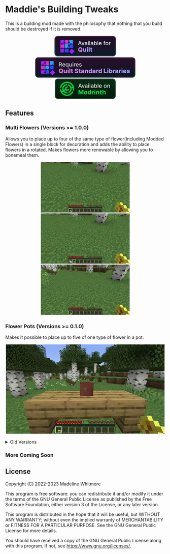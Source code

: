 # Maddie's Building Tweaks
This is a building mod made with the philosophy that nothing that you build should be destroyed if it is removed.
<p align="center">
<a href="https://quiltmc.org/en/"><img alt="Powered By Quilt Loader" height="64" src="https://github.com/intergrav/devins-badges/raw/v2/assets/cozy/supported/quilt_vector.svg"/></a>
<a href="https://modrinth.com/mod/qsl"><img alt="Requires Quilt Standard Libraries" height="64" src="https://raw.githubusercontent.com/intergrav/devins-badges/v2/assets/cozy/requires/quilt-standard-libraries_vector.svg"></a>
<br>
<a href="https://modrinth.com/mod/maddies-building-tweaks"><img alt="Download On Modrinth" height="64" src="https://github.com/intergrav/devins-badges/raw/v2/assets/cozy/available/modrinth_vector.svg"></a>

</p>

## Features
### Multi Flowers (Versions >= 1.0.0)
Allows you to place up to four of the same type of flower(Including Modded Flowers) in a single block for decoration and
adds the ability to place flowers in a rotated. Makes flowers more renewable by allowing you to bonemeal them.

<p align="center"><img alt="Demonstration of Placing Multiple Flowers In A Block" src="./assets/Multi-Placing-Small-1.0.0.webp"><img alt="Demonstration of Bonemeal Adding More Flowers to a Block" src="./assets/Bonemeal-1.0-Small.webp"><img alt="Demonstration of Directional Placing of Flowers" src="./assets/Oriented-Placing-Small-1.0.0.webp"></p>

### Flower Pots (Versions >= 0.1.0)

Makes it possible to place up to five of one type of flower in a pot.

<p align="center"><img alt="Demonstration of Placing Multiple Flowers In A Pot" src="./assets/Potted-Placing-0.1.0.webp"></p>

<details> <summary>Old Versions</summary>

### Multi-flowers Pre-1.0.0
Allows you to place up to four of the same type of flower(Including Modded Flowers) in a single block for decoration and makes flowers more renewable by allowing you to bonemeal them.

<p align="center"><img alt="Demonstration of Placing Multiple Flowers In A Block With a Distinct Model For Each Amount" src="./assets/Flower-Demo-Small.webp"><img alt="Demonstration of Bonemeal Adding More Flowers to a Block" src="./assets/Bonemeal-Demo-Small.webp"></p>

</details>

### More Coming Soon
## License

Copyright (C) 2022-2023  Madeline Whitmore

This program is free software: you can redistribute it and/or modify
it under the terms of the GNU General Public License as published by
the Free Software Foundation, either version 3 of the License, or
any later version.

This program is distributed in the hope that it will be useful,
but WITHOUT ANY WARRANTY; without even the implied warranty of
MERCHANTABILITY or FITNESS FOR A PARTICULAR PURPOSE.  See the
GNU General Public License for more details.

You should have received a copy of the GNU General Public License
along with this program.  If not, see <https://www.gnu.org/licenses/>.
